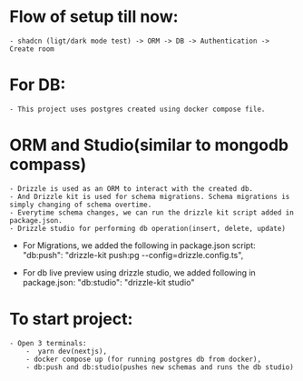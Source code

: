 # Flow of setup till now: 
    - shadcn (ligt/dark mode test) -> ORM -> DB -> Authentication -> Create room
    
# For DB:
    - This project uses postgres created using docker compose file.

# ORM and Studio(similar to mongodb compass)
    - Drizzle is used as an ORM to interact with the created db.
    - And Drizzle kit is used for schema migrations. Schema migrations is simply changing of schema overtime.
    - Everytime schema changes, we can run the drizzle kit script added in package.json.
    - Drizzle studio for performing db operation(insert, delete, update)

- For Migrations, we added the following in package.json script:
    "db:push": "drizzle-kit push:pg --config=drizzle.config.ts",

- For db live preview using drizzle studio, we added following in package.json:
    "db:studio": "drizzle-kit studio"


# To start project:
    - Open 3 terminals:
        -  yarn dev(nextjs),
        - docker compose up (for running postgres db from docker),
        - db:push and db:studio(pushes new schemas and runs the db studio)